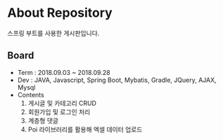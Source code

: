 # About Repository

스프링 부트를 사용한 게시판입니다.

## Board
- Term : 2018.09.03 ~ 2018.09.28
- Dev : JAVA, Javascript, Spring Boot, Mybatis, Gradle, JQuery, AJAX, Mysql
- Contents <br/>
  1) 게시글 및 카테고리 CRUD <br/>
  2) 회원가입 및 로그인 처리 <br/>
  3) 계층형 댓글 <br/>
  4) Poi 라이브러리를 활용해 엑셀 데이터 업로드

